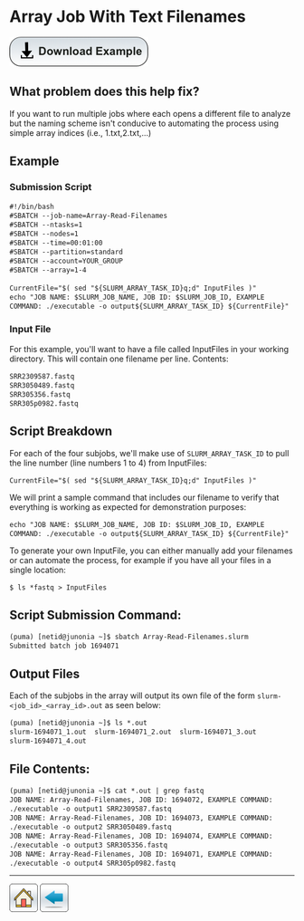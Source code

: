 # Array Job With Text Filenames
[![](/Images/Download-Button.png)](Array-Read-Filenames.tar.gz)

## What problem does this help fix?
If you want to run multiple jobs where each opens a different file to analyze but the naming scheme isn't conducive to automating the process using simple array indices (i.e., 1.txt,2.txt,...)

## Example
### Submission Script
```console
#!/bin/bash
#SBATCH --job-name=Array-Read-Filenames
#SBATCH --ntasks=1
#SBATCH --nodes=1             
#SBATCH --time=00:01:00   
#SBATCH --partition=standard
#SBATCH --account=YOUR_GROUP
#SBATCH --array=1-4

CurrentFile="$( sed "${SLURM_ARRAY_TASK_ID}q;d" InputFiles )"
echo "JOB NAME: $SLURM_JOB_NAME, JOB ID: $SLURM_JOB_ID, EXAMPLE COMMAND: ./executable -o output${SLURM_ARRAY_TASK_ID} ${CurrentFile}"
```

### Input File
For this example, you'll want to have a file called InputFiles in your working directory. This will contain one filename per line. Contents:
```
SRR2309587.fastq
SRR3050489.fastq
SRR305356.fastq
SRR305p0982.fastq
```

## Script Breakdown
For each of the four subjobs, we'll make use of ```SLURM_ARRAY_TASK_ID``` to pull the line number (line numbers 1 to 4) from InputFiles:
```console
CurrentFile="$( sed "${SLURM_ARRAY_TASK_ID}q;d" InputFiles )"
```
We will print a sample command that includes our filename to verify that everything is working as expected for demonstration purposes:
```console
echo "JOB NAME: $SLURM_JOB_NAME, JOB ID: $SLURM_JOB_ID, EXAMPLE COMMAND: ./executable -o output${SLURM_ARRAY_TASK_ID} ${CurrentFile}"
```
To generate your own InputFile, you can either manually add your filenames or can automate the process, for example if you have all your files in a single location:
```console
$ ls *fastq > InputFiles
```
## Script Submission Command:
```console
(puma) [netid@junonia ~]$ sbatch Array-Read-Filenames.slurm 
Submitted batch job 1694071
```
## Output Files
Each of the subjobs in the array will output its own file of the form ```slurm-<job_id>_<array_id>.out``` as seen below:
```console
(puma) [netid@junonia ~]$ ls *.out
slurm-1694071_1.out  slurm-1694071_2.out  slurm-1694071_3.out
slurm-1694071_4.out
```

## File Contents:
```console
(puma) [netid@junonia ~]$ cat *.out | grep fastq
JOB NAME: Array-Read-Filenames, JOB ID: 1694072, EXAMPLE COMMAND: ./executable -o output1 SRR2309587.fastq
JOB NAME: Array-Read-Filenames, JOB ID: 1694073, EXAMPLE COMMAND: ./executable -o output2 SRR3050489.fastq
JOB NAME: Array-Read-Filenames, JOB ID: 1694074, EXAMPLE COMMAND: ./executable -o output3 SRR305356.fastq
JOB NAME: Array-Read-Filenames, JOB ID: 1694071, EXAMPLE COMMAND: ./executable -o output4 SRR305p0982.fastq
```

*****
[![](/Images/home.png)](https://ua-researchcomputing-hpc.github.io/) 
[![](/Images/back.png)](../)
